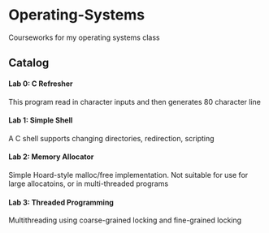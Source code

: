 # Operating-Systems
Courseworks for my operating systems class

## Catalog
#### Lab 0: C Refresher
This program read in character inputs and then generates 80 character line 

#### Lab 1: Simple Shell
A C shell supports changing directories, redirection, scripting

#### Lab 2: Memory Allocator
Simple Hoard-style malloc/free implementation. Not suitable for use for large allocatoins, or in multi-threaded programs

#### Lab 3: Threaded Programming
Multithreading using coarse-grained locking and fine-grained locking
